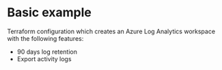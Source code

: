 # Basic example

Terraform configuration which creates an Azure Log Analytics workspace with the following features:

- 90 days log retention
- Export activity logs
